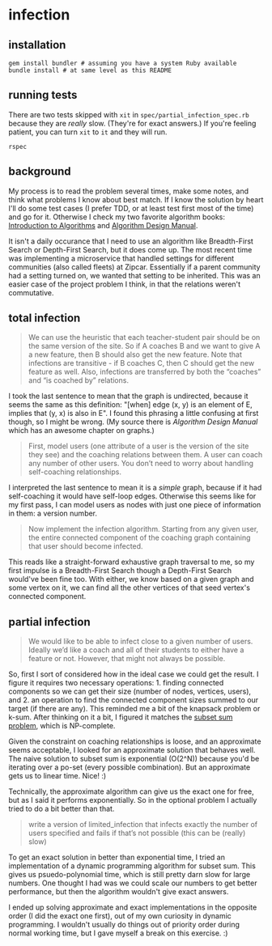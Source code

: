 # infection

## installation

```
gem install bundler # assuming you have a system Ruby available
bundle install # at same level as this README
```

## running tests

There are two tests skipped with `xit` in `spec/partial_infection_spec.rb` because they are _really_ slow. (They're for exact answers.) If you're feeling patient, you can turn `xit` to `it` and they will run.

```
rspec
```

## background

My process is to read the problem several times, make some notes, and think what problems I know about best match. If I know the solution by heart I'll do some test cases (I prefer TDD, or at least test first most of the time) and go for it. Otherwise I check my two favorite algorithm books: [Introduction to Algorithms](https://mitpress.mit.edu/books/introduction-algorithms) and [Algorithm Design Manual](http://www.algorist.com/).

It isn't a daily occurance that I need to use an algorithm like Breadth-First Search or Depth-First Search, but it does come up. The most recent time was implementing a microservice that handled settings for different communities (also called fleets) at Zipcar. Essentially if a parent community had a setting turned on, we wanted that setting to be inherited. This was an easier case of the project problem I think, in that the relations weren't commutative.

## total infection

> We can use the heuristic that each teacher-student pair should be on the same version of the site. So if A coaches B and we want to give A a new feature, then B should also get the new feature. Note that infections are transitive - if B coaches C, then C should get the new feature as well. Also, infections are transferred by both the “coaches” and “is coached by” relations.

I took the last sentence to mean that the graph is undirected, because it seems the same as this definition: "[when] edge (x, y) is an element of E, implies that (y, x) is also in E". I found this phrasing a little confusing at first though, so I might be wrong. (My source there is *Algorithm Design Manual* which has an awesome chapter on graphs.)

> First, model users (one attribute of a user is the version of the site they see) and the coaching relations between them. A user can coach any number of other users. You don’t need to worry about handling self-coaching relationships.

I interpreted the last sentence to mean it is a _simple_ graph, because if it had self-coaching it would have self-loop edges. Otherwise this seems like for my first pass, I can model users as nodes with just one piece of information in them: a version number.

> Now implement the infection algorithm. Starting from any given user, the entire connected component of the coaching graph containing that user should become infected.

This reads like a straight-forward exhaustive graph traversal to me, so my first impulse is a Breadth-First Search though a Depth-First Search would've been fine too. With either, we know based on a given graph and some vertex on it, we can find all the other vertices of that seed vertex's connected component.

## partial infection

> We would like to be able to infect close to a given number of users. Ideally we’d like a coach and all of their students to either have a feature or not. However, that might not always be possible.

So, first I sort of considered how in the ideal case we could get the result. I figure it requires two necessary operations: 1. finding connected components so we can get their size (number of nodes, vertices, users), and 2. an operation to find the connected component sizes summed to our target (if there are any). This reminded me a bit of the knapsack problem or k-sum. After thinking on it a bit, I figured it matches the [subset sum problem](http://nerderati.com/2014/08/19/bartering-for-beers-with-approximate-subset-sums/), which is NP-complete.

Given the constraint on coaching relationships is loose, and an approximate seems acceptable, I looked for an approximate solution that behaves well. The naive solution to subset sum is exponential (O(2^N)) because you'd be iterating over a po-set (every possible combination). But an approximate gets us to linear time. Nice! :)

Technically, the approximate algorithm can give us the exact one for free, but as I said it performs exponentially. So in the optional problem I actually tried to do a bit better than that.

> write a version of limited_infection that infects exactly the number of users specified and fails if that’s not possible (this can be (really) slow)

To get an exact solution in better than exponential time, I tried an implementation of a dynamic programming algorithm for subset sum. This gives us psuedo-polynomial time, which is still pretty darn slow for large numbers. One thought I had was we could scale our numbers to get better performance, but then the algorithm wouldn't give exact answers.

I ended up solving approximate and exact implementations in the opposite order (I did the exact one first), out of my own curiosity in dynamic programming. I wouldn't usually do things out of priority order during normal working time, but I gave myself a break on this exercise. :)

